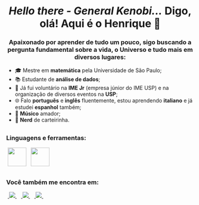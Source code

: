 <h1 align="center"><i>Hello there - General Kenobi...</i> Digo, olá! Aqui é o Henrique 👋</h1>
<h3 align="center">Apaixonado por aprender de tudo um pouco, sigo buscando a pergunta fundamental sobre a vida, o Universo e tudo mais em diversos lugares:</h3>

- 🎓 Mestre em **matemática** pela Universidade de São Paulo;
- 📚 Estudante de **análise de dados**;
- 👔 Já fui voluntário na **IME Jr** (empresa júnior do IME USP) e na organização de diversos eventos na **USP**;
- 🌐 Falo **português** e **inglês** fluentemente, estou aprendendo **italiano** e já estudei **espanhol** também;
- 🎸 **Músico** amador;
- 🖖 **Nerd** de carteirinha.

##

<h3 align="left">Linguagens e ferramentas:</h3>
<div display="inline">
  &nbsp;<img width="50" height="50" src="https://cdn.jsdelivr.net/gh/devicons/devicon/icons/python/python-original.svg" />&nbsp;
  &nbsp;<img width="50" height="50" src="https://raw.githubusercontent.com/microsoft/PowerBI-Icons/2bf1c982fb24528eee1559a96a25eb534c175cfd/SVG/Power-BI.svg" />&nbsp;
</div>

##

<h3 align="left">Você também me encontra em:</h3>
<div display="inline">
  &nbsp;<a href="https://www.linkedin.com/in/henrique-sbarai">
    <img src="https://img.shields.io/badge/linkedin-%230077B5.svg?style=for-the-badge&logo=linkedin&logoColor=white" />
  </a>&nbsp;
  &nbsp;<a href="https://portfolio-henrique-sbarai.framer.ai/">
    <img src="https://img.shields.io/badge/Framer-black?style=for-the-badge&logo=framer&logoColor=blue" />
  </a>&nbsp;
  &nbsp;<a href="mailto:henrique.sbarai@gmail.com">
    <img src="https://img.shields.io/badge/Gmail-D14836?style=for-the-badge&logo=gmail&logoColor=white" />
  </a>&nbsp;
</div>


<!--
**henriquesbarai/henriquesbarai** is a ✨ _special_ ✨ repository because its `README.md` (this file) appears on your GitHub profile.

Here are some ideas to get you started:

- 🔭 I’m currently working on ...
- 🌱 I’m currently learning ...
- 👯 I’m looking to collaborate on ...
- 🤔 I’m looking for help with ...
- 💬 Ask me about ...
- 📫 How to reach me: ...
- 😄 Pronouns: ...
- ⚡ Fun fact: ...
-->
